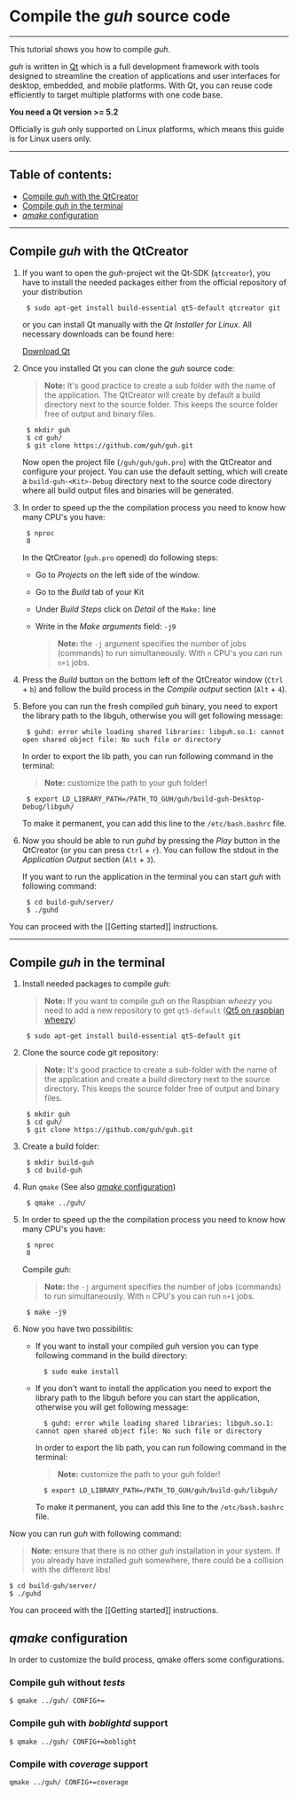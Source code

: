 # Compile the *guh* source code
--------------------------------------------
This tutorial shows you how to compile *guh*.

*guh* is written in [Qt](http://qt-project.org/) which is a full development framework with tools designed to streamline the creation of applications and user interfaces for desktop, embedded, and mobile platforms. With Qt, you can reuse code efficiently to target multiple platforms with one code base.

**You need a Qt version >= 5.2**

Officially is *guh* only supported on Linux platforms, which means this guide is for Linux users only.

--------------------------------------------
## Table of contents:

* [Compile *guh* with the QtCreator](https://github.com/guh/guh/wiki/Compile-guh#compile-guh-with-the-qtcreator)
* [Compile *guh* in the terminal](https://github.com/guh/guh/wiki/Compile-guh#compile-guh-in-the-terminal)
* [*qmake* configuration](https://github.com/guh/guh/wiki/Compile-guh#qmake-configuration)

--------------------------------------------
## Compile *guh* with the QtCreator

1. If you want to open the *guh*-project wit the Qt-SDK (`qtcreator`), you have to install the needed packages either from the official repository of your distribution 

        $ sudo apt-get install build-essential qt5-default qtcreator git

    or you can install Qt manually with the *Qt Installer for Linux*. All necessary downloads can be found here:

    [Download Qt](http://www.qt.io/download-open-source/#)

2. Once you installed Qt you can clone the *guh* source code:
    > **Note:** It's good practice to create a sub folder with the name of the application. The QtCreator will create by default a build directory next to the source folder. This keeps the source folder free of output and binary files. 

        $ mkdir guh
        $ cd guh/
        $ git clone https://github.com/guh/guh.git

    Now open the project file (`/guh/guh/guh.pro`) with the QtCreator and configure your project. You can use the default setting, which will create a `build-guh-<Kit>-Debug` directory next to the source code directory where all build output files and binaries will be generated.

3. In order to speed up the the compilation process you need to know how many CPU's you have:

        $ nproc
        8
        
    In the QtCreator (`guh.pro` opened) do following steps:
    
    * Go to *Projects* on the left side of the window.
    * Go to the *Build* tab of your Kit
    * Under *Build Steps* click on *Detail* of the `Make:` line
    * Write in the *Make arguments* field: `-j9`
    
        > **Note:** the `-j` argument specifies the number of jobs (commands) to run simultaneously. With `n` CPU's you can run `n+1` jobs.

4. Press the *Build* button on the bottom left of the QtCreator window (`Ctrl` + `b`) and follow the build process in the *Compile output* section (`Alt` + `4`).

5. Before you can run the fresh compiled *guh* binary, you need to export the library path to the libguh, otherwise you will get following message:
    
        $ guhd: error while loading shared libraries: libguh.so.1: cannot open shared object file: No such file or directory

    In order to export the lib path, you can run following command in the terminal:     
    > **Note:** customize the path to your guh folder!
        
        $ export LD_LIBRARY_PATH=/PATH_TO_GUH/guh/build-guh-Desktop-Debug/libguh/
    
    To make it permanent, you can add this line to the `/etc/bash.bashrc` file.

6. Now you should be able to run *guhd* by pressing the *Play* button in the QtCreator (or you can press `Ctrl` + `r`). You can follow the stdout in the *Application Output* section (`Alt` + `3`).

    If you want to run the application in the terminal you can start *guh* with following command:

        $ cd build-guh/server/
        $ ./guhd

You can proceed with the [[Getting started]] instructions.

--------------------------------------------
## Compile *guh* in the terminal

1. Install needed packages to compile *guh*:
    > **Note:** If you want to compile *guh* on the Raspbian *wheezy* you need to add a new repository to get `qt5-default` ([Qt5 on raspbian wheezy](https://github.com/guh/guh/wiki/Raspberry-Pi#add-qt-repository))
    
        $ sudo apt-get install build-essential qt5-default git

2. Clone the source code git repository:
   > **Note:** It's good practice to create a sub-folder with the name of the application and create a build directory next to the source directory. This keeps the source folder free of output and binary files. 
        
        $ mkdir guh
        $ cd guh/
        $ git clone https://github.com/guh/guh.git

3. Create a build folder:
    
        $ mkdir build-guh
        $ cd build-guh
        
4. Run `qmake` (See also [*qmake* configuration](https://github.com/guh/guh/wiki/Compile-guh#qmake-configuration))
    
        $ qmake ../guh/
        
5. In order to speed up the the compilation process you need to know how many CPU's you have:
    
        $ nproc
        8  
        
    Compile *guh*:
    > **Note:** the `-j` argument specifies the number of jobs (commands) to run simultaneously. With `n` CPU's you can run `n+1` jobs.
        
        $ make -j9        
        
    
6. Now you have two possibilitis:

    * If you want to install your compiled *guh* version you can type following command in the build directory:

            $ sudo make install    
    
    * If you don't want to install the application you need to export the library path to the libguh before you can start the application, otherwise you will get following message:
    
            $ guhd: error while loading shared libraries: libguh.so.1: cannot open shared object file: No such file or directory

        In order to export the lib path, you can run following command in the terminal:     
        > **Note:** customize the path to your guh folder!
        
            $ export LD_LIBRARY_PATH=/PATH_TO_GUH/guh/build-guh/libguh/
    
        To make it permanent, you can add this line to the `/etc/bash.bashrc` file. 
        
Now you can run *guh* with following command:

> **Note:** ensure that there is no other *guh* installation in your system. If you already have installed *guh* somewhere, there could be a collision with the different libs!

    $ cd build-guh/server/
    $ ./guhd

You can proceed with the [[Getting started]] instructions.

## *qmake* configuration

In order to customize the build process, qmake offers some configurations.

### Compile guh without *tests*

    $ qmake ../guh/ CONFIG+=

### Compile guh with *boblightd* support

    $ qmake ../guh/ CONFIG+=boblight
    
### Compile with *coverage* support

    qmake ../guh/ CONFIG+=coverage














